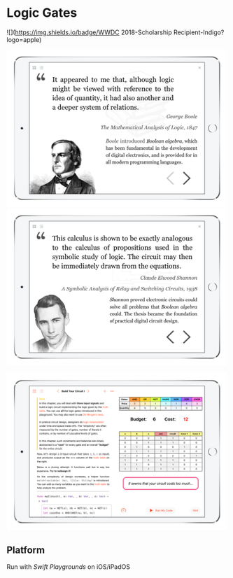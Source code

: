 # Logic Gates

![](https://img.shields.io/badge/WWDC 2018-Scholarship Recipient-Indigo?logo=apple)

![](Assets/1.jpeg)
![](Assets/2.jpeg)

![](Assets/6.jpeg)

## Platform

Run with *Swift Playgrounds* on iOS/iPadOS

